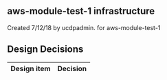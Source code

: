 ## aws-module-test-1 infrastructure

Created 7/12/18 by ucdpadmin. for aws-module-test-1


## Design Decisions
| Design item                | Decision|
| :----------------------------------- | :--------------------------------------------------------------------------------|
